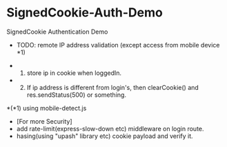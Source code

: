 # SignedCookie-Auth-Demo
SignedCookie Authentication Demo

* TODO:
remote IP address validation (except access from mobile device *1)

* 1. store ip in cookie when loggedIn.
* 2. If ip address is different from login's, then clearCookie() and res.sendStatus(500) or something.

*(*1) using mobile-detect.js  

* [For more Security]
* add rate-limit(express-slow-down etc) middleware on login route. 
* hasing(using "upash" library etc) cookie payload and verify it. 
